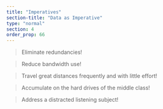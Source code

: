 ```yaml
---
title: "Imperatives"
section-title: "Data as Imperative"
type: "normal"
section: 4
order_prop: 66
---
```


> Eliminate redundancies! 

> Reduce bandwidth use! 

> Travel great distances frequently and with little effort!

> Accumulate on the hard drives of the middle class!

> Address a distracted listening subject! 
